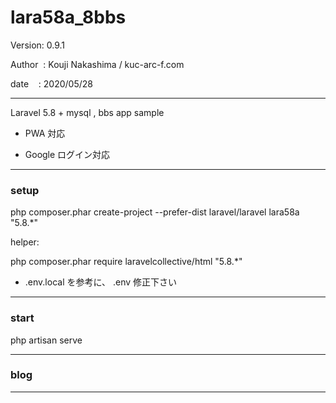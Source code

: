 ﻿# lara58a_8bbs

 Version: 0.9.1

 Author  : Kouji Nakashima / kuc-arc-f.com

 date    : 2020/05/28

***

Laravel 5.8 + mysql , bbs app sample

* PWA 対応

* Google ログイン対応

***
### setup
php composer.phar create-project --prefer-dist laravel/laravel lara58a "5.8.*"

helper:

php composer.phar require laravelcollective/html "5.8.*"

* .env.local を参考に、 .env 修正下さい

***
### start

php artisan serve


***
### blog


***

